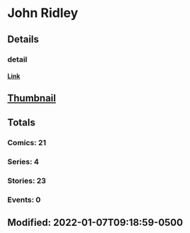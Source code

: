 # John  Ridley 
## Details
### detail
#### [Link](http://marvel.com/comics/creators/14138/john_ridley?utm_campaign=apiRef&utm_source=225578a89fc76f3d20fbffda5d17a88d)
## [Thumbnail](http://i.annihil.us/u/prod/marvel/i/mg/b/40/image_not_available.jpg)
## Totals
### Comics: 21
### Series: 4
### Stories: 23
### Events: 0
## Modified: 2022-01-07T09:18:59-0500